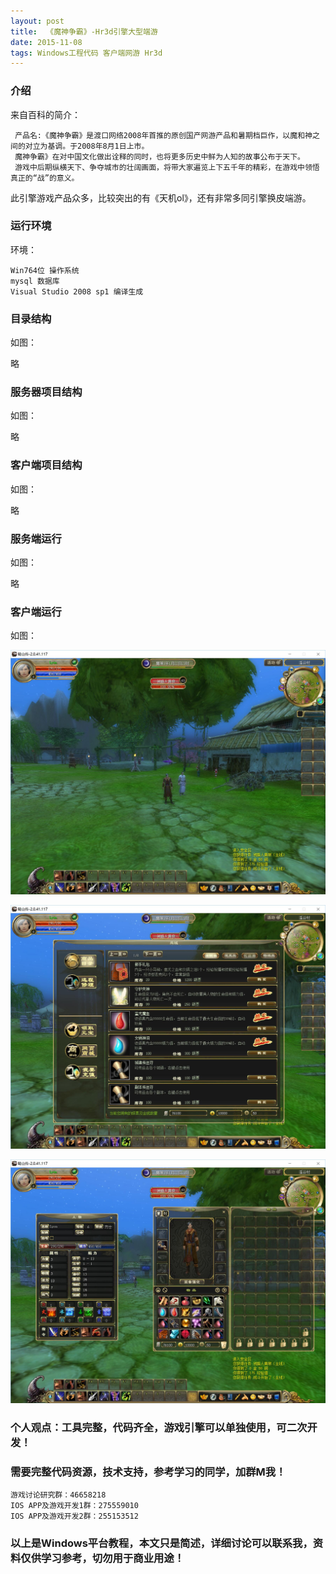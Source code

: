 ```yaml
---
layout: post
title:  《魔神争霸》-Hr3d引擎大型端游
date: 2015-11-08
tags: Windows工程代码 客户端网游 Hr3d
---
```



### 介绍

来自百科的简介：

	 产品名:《魔神争霸》是渡口网络2008年首推的原创国产网游产品和暑期档巨作，以魔和神之间的对立为基调。于2008年8月1日上市。
	 魔神争霸》在对中国文化做出诠释的同时，也将更多历史中鲜为人知的故事公布于天下。
	 游戏中后期纵横天下、争夺城市的壮阔画面，将带大家遍览上下五千年的精彩，在游戏中领悟真正的“战”的意义。

此引擎游戏产品众多，比较突出的有《天机ol》，还有非常多同引擎换皮端游。

### 运行环境

环境：

``` 
Win764位 操作系统
mysql 数据库
Visual Studio 2008 sp1 编译生成
``` 

### 目录结构

如图：

略

### 服务器项目结构

如图：

略

### 客户端项目结构

如图：

略

### 服务端运行

如图：

略

### 客户端运行

如图：

![](/images/posts/ms/ms1.jpg)

![](/images/posts/ms/ms2.jpg)

![](/images/posts/ms/ms3.jpg)


### 个人观点：工具完整，代码齐全，游戏引擎可以单独使用，可二次开发！

### 需要完整代码资源，技术支持，参考学习的同学，加群M我！

``` 
游戏讨论研究群：46658218
IOS APP及游戏开发1群：275559010
IOS APP及游戏开发2群：255153512
``` 

### 以上是Windows平台教程，本文只是简述，详细讨论可以联系我，资料仅供学习参考，切勿用于商业用途！